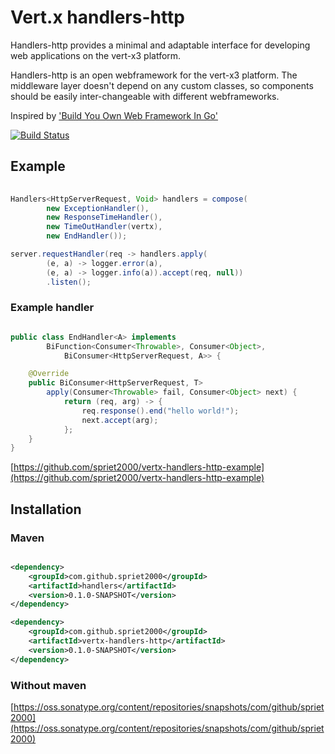 # Vert.x handlers-http

Handlers-http provides a minimal and adaptable interface for developing web applications on the vert-x3 platform.

Handlers-http is an open webframework for the vert-x3 platform. The middleware layer doesn't depend on any custom classes, so components should be easily inter-changeable with different webframeworks.

Inspired by ['Build You Own Web Framework In Go'](https://www.nicolasmerouze.com/build-web-framework-golang)

[![Build Status](https://travis-ci.org/spriet2000/vertx-handlers-http.svg?branch=master)](https://travis-ci.org/spriet2000/vertx-handlers-http)

## Example

```java 
    
Handlers<HttpServerRequest, Void> handlers = compose(
        new ExceptionHandler(),
        new ResponseTimeHandler(),
        new TimeOutHandler(vertx),
        new EndHandler());

server.requestHandler(req -> handlers.apply(
        (e, a) -> logger.error(a),
        (e, a) -> logger.info(a)).accept(req, null))
        .listen();

```

### Example handler

``` java

public class EndHandler<A> implements 
        BiFunction<Consumer<Throwable>, Consumer<Object>,
            BiConsumer<HttpServerRequest, A>> {

    @Override
    public BiConsumer<HttpServerRequest, T> 
        apply(Consumer<Throwable> fail, Consumer<Object> next) {
            return (req, arg) -> {
                req.response().end("hello world!");
                next.accept(arg);
            };
    }
}    

```
[https://github.com/spriet2000/vertx-handlers-http-example](https://github.com/spriet2000/vertx-handlers-http-example)

## Installation

### Maven

```xml

<dependency>
    <groupId>com.github.spriet2000</groupId>
    <artifactId>handlers</artifactId>
    <version>0.1.0-SNAPSHOT</version>
</dependency>

<dependency>
    <groupId>com.github.spriet2000</groupId>
    <artifactId>vertx-handlers-http</artifactId>
    <version>0.1.0-SNAPSHOT</version>
</dependency>

```

### Without maven

[https://oss.sonatype.org/content/repositories/snapshots/com/github/spriet2000](https://oss.sonatype.org/content/repositories/snapshots/com/github/spriet2000)
